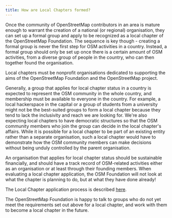 ```yaml
---
title: How are Local Chapters formed?
---
```


Once the community of OpenStreetMap contributors in an area is mature enough to warrant the creation of a national (or regional) organisation, they can set up a formal group and apply to be recognized as a local chapter of the OpenStreetMap Foundation. The sequence is key though - creating a formal group is never the first step for OSM activities in a country.  Instead, a formal group should only be set up once there is a certain amount of OSM activities, from a diverse group of people in the country, who can then together found the organisation.

Local chapters must be nonprofit organisations dedicated to supporting the aims of the OpenStreetMap Foundation and the OpenStreetMap project.

Generally, a group that applies for local chapter status in a country is expected to represent the OSM community in the whole country, and membership must be available to everyone in the country. For example, a local hackerspace in the capital or a group of students from a university might not be the best-suited groups to form a local chapter because they tend to lack the inclusivity and reach we are looking for.  We're also expecting local chapters to have democratic structures so that the OSM community members who join the group can decide in the local chapter's affairs. While it is possible for a local chapter to be part of an existing entity rather than a separate organisation, such a local chapter would have to demonstrate how the OSM community members can make decisions without being unduly controlled by the parent organisation.

An organisation that applies for local chapter status should be sustainable financially, and should have a track record of OSM-related activities either as an organisation or at least through their founding members. When evaluating a local chapter application, the OSM Foundation will not look at what the chapter is planning to do, but at what they have done already!

The Local Chapter application process is described [here](https://wiki.osmfoundation.org/wiki/Local_Chapters).

The OpenStreetMap Foundation is happy to talk to groups who do not yet meet the requirements set out above for a local chapter, and work with them to become a local chapter in the future.
